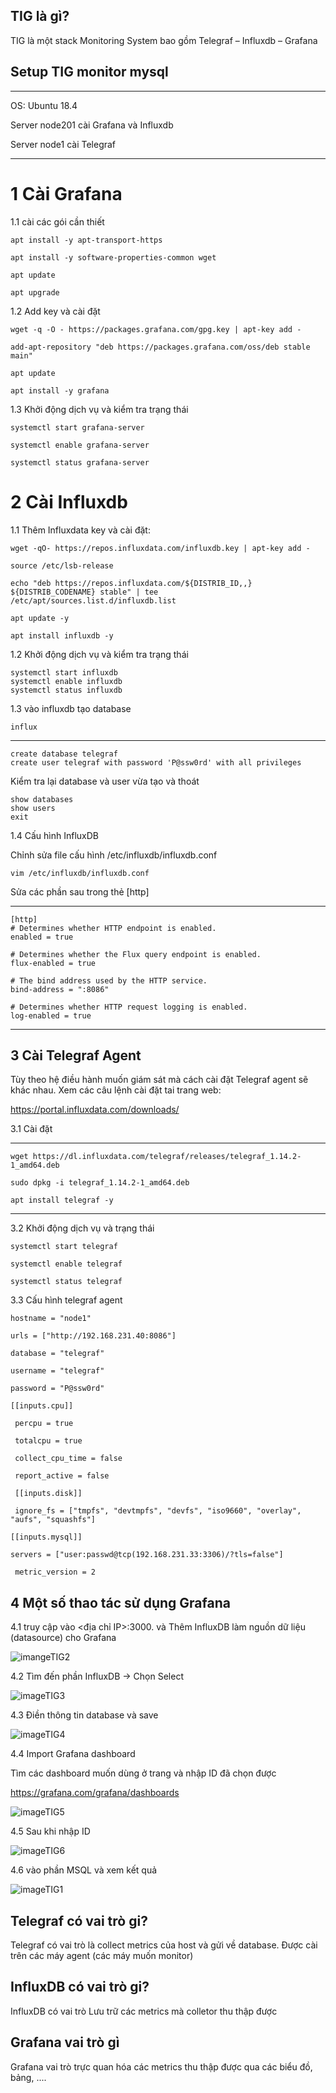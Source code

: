 ## TIG là gì?

TIG là một stack Monitoring System bao gồm Telegraf – Influxdb – Grafana


## Setup TIG monitor mysql

---

OS: Ubuntu 18.4

Server node201 cài Grafana và Influxdb

Server node1 cài Telegraf

---

# 1 Cài Grafana

1.1 cài các gói cần thiết

    apt install -y apt-transport-https

    apt install -y software-properties-common wget

    apt update

    apt upgrade

1.2 Add key và cài đặt

    wget -q -O - https://packages.grafana.com/gpg.key | apt-key add -

    add-apt-repository "deb https://packages.grafana.com/oss/deb stable main"

    apt update

    apt install -y grafana

1.3 Khởi động dịch vụ và kiểm tra trạng thái

    systemctl start grafana-server

    systemctl enable grafana-server

    systemctl status grafana-server


# 2 Cài Influxdb

1.1  Thêm Influxdata key và cài đặt:

    wget -qO- https://repos.influxdata.com/influxdb.key | apt-key add -

    source /etc/lsb-release

    echo "deb https://repos.influxdata.com/${DISTRIB_ID,,} ${DISTRIB_CODENAME} stable" | tee /etc/apt/sources.list.d/influxdb.list

    apt update -y

    apt install influxdb -y

1.2  Khởi động dịch vụ và kiểm tra trạng thái

    systemctl start influxdb
    systemctl enable influxdb
    systemctl status influxdb


1.3 vào influxdb tạo database

    influx
---
    create database telegraf
    create user telegraf with password 'P@ssw0rd' with all privileges

Kiểm tra lại database và user vừa tạo và thoát

    show databases
    show users
    exit


1.4 Cấu hình InfluxDB

Chỉnh sửa file cấu hình /etc/influxdb/influxdb.conf

    vim /etc/influxdb/influxdb.conf

Sửa các phần sau trong thẻ [http]

---
    [http]
    # Determines whether HTTP endpoint is enabled.
    enabled = true

    # Determines whether the Flux query endpoint is enabled.
    flux-enabled = true

    # The bind address used by the HTTP service.
    bind-address = ":8086"

    # Determines whether HTTP request logging is enabled.
    log-enabled = true
---

## 3 Cài Telegraf Agent


Tùy theo hệ điều hành muốn giám sát mà cách cài đặt Telegraf agent sẽ khác nhau. Xem các câu lệnh cài đặt tai trang web:

https://portal.influxdata.com/downloads/


3.1 Cài đặt

---
    wget https://dl.influxdata.com/telegraf/releases/telegraf_1.14.2-1_amd64.deb

    sudo dpkg -i telegraf_1.14.2-1_amd64.deb

    apt install telegraf -y
---

3.2 Khởi động dịch vụ và trạng thái

    systemctl start telegraf

    systemctl enable telegraf
    
    systemctl status telegraf

3.3 Cấu hình telegraf agent   

    hostname = "node1"

    urls = ["http://192.168.231.40:8086"]

    database = "telegraf"

    username = "telegraf"

    password = "P@ssw0rd"

    [[inputs.cpu]]

     percpu = true

     totalcpu = true

     collect_cpu_time = false

     report_active = false

     [[inputs.disk]]

     ignore_fs = ["tmpfs", "devtmpfs", "devfs", "iso9660", "overlay", "aufs", "squashfs"]

    [[inputs.mysql]]
  
    servers = ["user:passwd@tcp(192.168.231.33:3306)/?tls=false"]

     metric_version = 2


## 4 Một số thao tác sử dụng Grafana

4.1 truy cập vào <địa chỉ IP>:3000. và Thêm InfluxDB làm nguồn dữ liệu (datasource) cho Grafana

![imangeTIG2](Image/TIG2.png)


4.2 Tìm đến phần InfluxDB -> Chọn Select

![imageTIG3](Image/TIG3.png)


4.3 Điền thông tin database và save 

![imageTIG4](Image/TIG4.png)

4.4 Import Grafana dashboard

Tìm các dashboard muốn dùng ở trang và nhập ID đã chọn được

   https://grafana.com/grafana/dashboards

![imageTIG5](Image/TIG5.png)

4.5 Sau khi nhập ID 

![imageTIG6](Image/TIG6.png)

4.6 vào phần MSQL và xem kết quả

![imageTIG1](Image/TIG1.png)


## Telegraf có vai trò gi?

Telegraf có vai trò là collect metrics của host và gửi về database. Được cài trên các máy agent (các máy muốn monitor)

## InfluxDB có vai trò gi?

InfluxDB có vai trò Lưu trữ các metrics mà colletor thu thập được

## Grafana vai trò gì

Grafana vai trò trực quan hóa các metrics thu thập được qua các biểu đồ, bảng, ....

